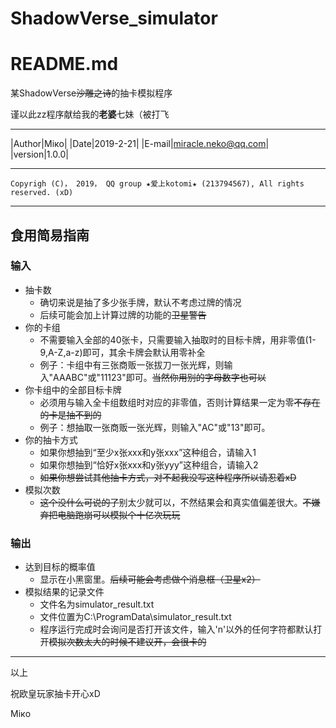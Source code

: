 # ShadowVerse_simulator
README.md
===========================

某ShadowVerse~~沙雕之诗~~的抽卡模拟程序  

谨以此zz程序献给我的**老婆**七妹（被打飞

****
	
|Author|Miкo|
|Date|2019-2-21|
|E-mail|miracle.neko@qq.com|
|version|1.0.0|

****
`Copyrigh (C)， 2019， QQ group ★爱上kotomi★ (213794567), All rights reserved. (xD)`

****
## 食用简易指南
### 输入
* 抽卡数
    * 确切来说是抽了多少张手牌，默认不考虑过牌的情况
    * 后续可能会加上计算过牌的功能的~~卫星警告~~
* 你的卡组
    * 不需要输入全部的40张卡，只需要输入抽取时的目标卡牌，用非零值(1-9,A-Z,a-z)即可，其余卡牌会默认用零补全  
    * 例子：卡组中有三张商贩一张拔刀一张光辉，则输入"AAABC"或"11123"即可。~~当然你用别的字母数字也可以~~
* 你卡组中的全部目标卡牌
    * 必须用与输入全卡组数组时对应的非零值，否则计算结果一定为零~~不存在的卡是抽不到的~~
    * 例子：想抽取一张商贩一张光辉，则输入"AC"或"13"即可。
* 你的抽卡方式
    * 如果你想抽到“至少x张xxx和y张xxx”这种组合，请输入1
    * 如果你想抽到“恰好x张xxx和y张yyy”这种组合，请输入2
    * ~~如果你想尝试其他抽卡方式，对不起我没写这种程序所以请忍着xD~~
* 模拟次数
    * ~~这个没什么可说的了~~别太少就可以，不然结果会和真实值偏差很大。~~不嫌弃把电脑跑崩可以模拟个十亿次玩玩~~
### 输出
* 达到目标的概率值
    * 显示在小黑窗里。~~后续可能会考虑做个消息框（卫星x2）~~
* 模拟结果的记录文件
    * 文件名为simulator_result.txt
    * 文件位置为C:\ProgramData\simulator_result.txt
    * 程序运行完成时会询问是否打开该文件，输入'n'以外的任何字符都默认打开~~模拟次数太大的时候不建议开，会很卡的~~

****
以上

祝欧皇玩家抽卡开心xD

Miкo